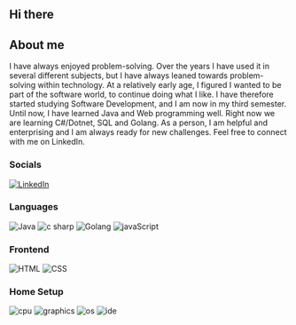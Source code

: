 ## Hi there

## About me

I have always enjoyed problem-solving. Over the years I have used it in several different subjects, but I have always leaned towards problem-solving within technology. 
At a relatively early age, I figured I wanted to be part of the software world, to continue doing what I like. I have therefore started studying Software Development, and I am now in my third semester. Until now, I have learned Java and Web programming well. Right now we are learning C#/Dotnet, SQL and Golang.
As a person, I am helpful and enterprising and I am always ready for new challenges.
Feel free to connect with me on LinkedIn.

### Socials
[![LinkedIn](https://img.shields.io/badge/linked_in-0077B5?style=for-the-badge&logo=linkedin&logoColor=white)](https://www.linkedin.com/in/lucas-frey-torres-hanson-b6b79320b/)

### Languages
![Java](https://img.shields.io/badge/Java-ED8B00?style=for-the-badge&logo=java&logoColor=white)
![c sharp](https://img.shields.io/badge/C%23-239120?style=for-the-badge&logo=c-sharp&logoColor=white)
![Golang](https://img.shields.io/badge/Go-00ADD8?style=for-the-badge&logo=go&logoColor=white)
![javaScript](https://img.shields.io/badge/JavaScript-F7DF1E?style=for-the-badge&logo=javascript&logoColor=black)

### Frontend
![HTML](https://img.shields.io/badge/HTML5-E34F26?style=for-the-badge&logo=html5&logoColor=white)
![CSS](https://img.shields.io/badge/CSS3-1572B6?style=for-the-badge&logo=css3&logoColor=white)

### Home Setup
![cpu](https://img.shields.io/badge/amd-ryzen_5800x-ED1C24?style=for-the-badge&logo=amd&logoColor=white)
![graphics](https://img.shields.io/badge/nvidia-rtx_3070-76B900?style=for-the-badge&logo=nvidia&logoColor=white)
![os](https://img.shields.io/badge/windows_10-00adef?style=for-the-badge&logo=windows&logoColor=white)
![ide](https://img.shields.io/badge/vs_code-0078d7?style=for-the-badge&logo=visualstudiocode&logoColor=white)
